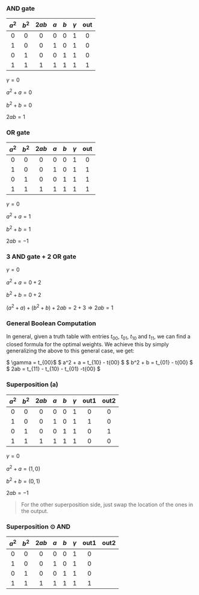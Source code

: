 ### AND gate
|$a^2$|$b^2$|$2ab$|$a$|$b$|$\gamma$|out|
|:---:|:---:|:---:|:-:|:-:|:------:|:-:|
|0|0|0|0|0|1|0|
|1|0|0|1|0|1|0|
|0|1|0|0|1|1|0|
|1|1|1|1|1|1|1|

$\gamma = 0$

$a^2+a = 0$

$b^2+b = 0$

$2ab = 1$

### OR gate

|$a^2$|$b^2$|$2ab$|$a$|$b$|$\gamma$|out|
|:---:|:---:|:---:|:-:|:-:|:------:|:-:|
|0|0|0|0|0|1|0|
|1|0|0|1|0|1|1|
|0|1|0|0|1|1|1|
|1|1|1|1|1|1|1|

$\gamma = 0$

$a^2+a = 1$

$b^2+b = 1$

$2ab = -1$

### 3 AND gate + 2 OR gate

$\gamma = 0$

$a^2+a = 0+2$

$b^2+b = 0+2$

$(a^2+a) + (b^2+b) + 2ab=2+3 \Rightarrow 2ab = 1$


### General Boolean Computation
In general, given a truth table with entries $t_{00}$, $t_{01}$, $t_{10}$ and $t_{11}$, we can find a closed formula for the optimal weights.
We achieve this by simply generalizing the above to this general case, we get:

$ \gamma = t_{00}$
$ a^2 + a = t_{10} - t{00} $
$ b^2 + b = t_{01} - t{00} $
$ 2ab = t_{11} - t_{10} - t_{01} -t{00} $

### Superposition (a)

|$a^2$|$b^2$|$2ab$|$a$|$b$|$\gamma$|out1|out2|
|:---:|:---:|:---:|:-:|:-:|:------:|:--:|:--:|
|0|0|0|0|0|1|0|0|
|1|0|0|1|0|1|1|0|
|0|1|0|0|1|1|0|1|
|1|1|1|1|1|1|0|0|

$\gamma = 0$

$a^2+a = (1, 0)$

$b^2+b = (0, 1)$

$2ab = -1$

> For the other superposition side, just swap the location of the ones in the output.


### Superposition $\odot$ AND

|$a^2$|$b^2$|$2ab$|$a$|$b$|$\gamma$|out1|out2|
|:---:|:---:|:---:|:-:|:-:|:------:|:--:|:--:|
|0|0|0|0|0|1|0|
|1|0|0|1|0|1|0|
|0|1|0|0|1|1|0|
|1|1|1|1|1|1|1|